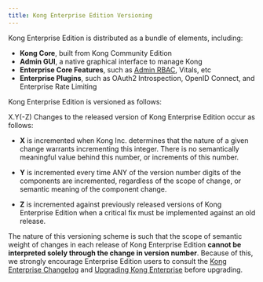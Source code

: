 ```yaml
---
title: Kong Enterprise Edition Versioning
---
```


Kong Enterprise Edition is distributed as a bundle of elements, including:

- **Kong Core**, built from Kong Community Edition
- **Admin GUI**, a native graphical interface to manage Kong
- **Enterprise Core Features**, such as [Admin RBAC](https://support.konghq.com/hc/en-us/articles/115001049953-Setting-Up-Admin-API-RBAC), Vitals, etc
- **Enterprise Plugins**, such as OAuth2 Introspection, OpenID Connect, and Enterprise Rate Limiting

Kong Enterprise Edition is versioned as follows:

X.Y(-Z)
Changes to the released version of Kong Enterprise Edition occur as follows:

- **X** is incremented when Kong Inc. determines that the nature of a given change warrants incrementing this integer. There is no semantically meaningful value behind this number, or increments of this number.

- **Y** is incremented every time ANY of the version number digits of the components are incremented, regardless of the scope of change, or semantic meaning of the component change.

- **Z** is incremented against previously released versions of Kong Enterprise Edition when a critical fix must be implemented against an old release.

The nature of this versioning scheme is such that the scope of semantic weight of changes in each release of Kong Enterprise Edition **cannot be interpreted solely through the change in version number**. Because of this, we strongly encourage Enterprise Edition users to consult the [Kong Enterprise Changelog](/enterprise/latest/changelog) and [Upgrading Kong Enterprise](https://support.konghq.com/hc/en-us/articles/115009693288-Upgrading-Kong) before upgrading.
